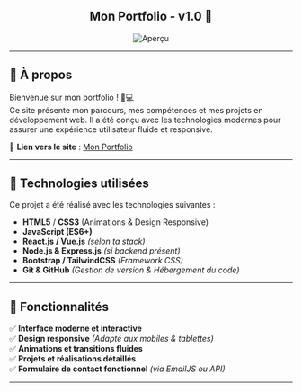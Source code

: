 <h2 align="center">
  Mon Portfolio - v1.0 🚀  
</h2>

<div align="center">
  <img alt="Aperçu" src="./Images/apercu-portfolio.png" />
</div>

---

## 📜 À propos  

Bienvenue sur mon portfolio ! 🎨💻  
Ce site présente mon parcours, mes compétences et mes projets en développement web. Il a été conçu avec les technologies modernes pour assurer une expérience utilisateur fluide et responsive.

🔗 **Lien vers le site** : [Mon Portfolio](https://ton-site.com)

---

## 🚀 Technologies utilisées  

Ce projet a été réalisé avec les technologies suivantes :  
- **HTML5** / **CSS3** (Animations & Design Responsive)  
- **JavaScript (ES6+)**  
- **React.js / Vue.js** *(selon ta stack)*  
- **Node.js & Express.js** *(si backend présent)*  
- **Bootstrap / TailwindCSS** *(Framework CSS)*  
- **Git & GitHub** *(Gestion de version & Hébergement du code)*  

---

## 🎨 Fonctionnalités  

✅ **Interface moderne et interactive**  
✅ **Design responsive** *(Adapté aux mobiles & tablettes)*  
✅ **Animations et transitions fluides**  
✅ **Projets et réalisations détaillés**  
✅ **Formulaire de contact fonctionnel** *(via EmailJS ou API)*  

---

